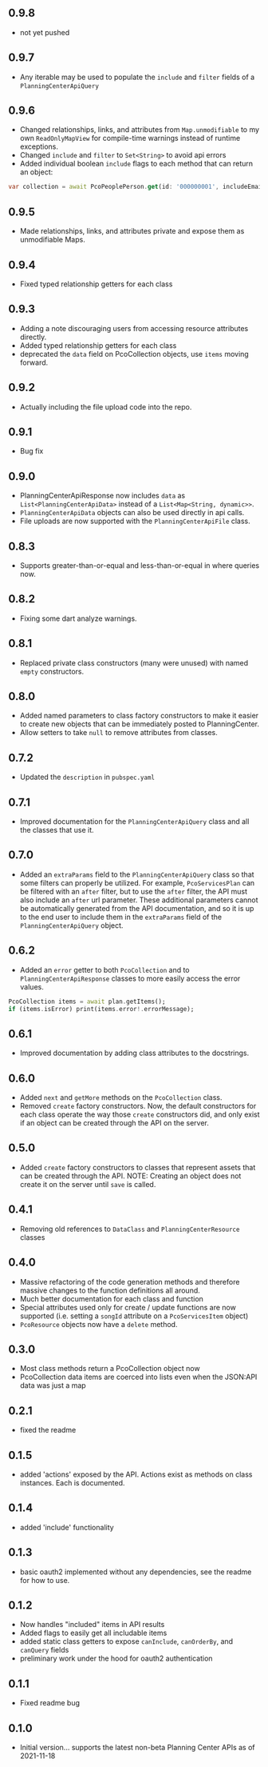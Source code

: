 ## 0.9.8

-   not yet pushed

## 0.9.7

-   Any iterable may be used to populate the `include` and `filter` fields of a `PlanningCenterApiQuery`

## 0.9.6

-   Changed relationships, links, and attributes from `Map.unmodifiable` to my own `ReadOnlyMapView` for compile-time warnings instead of runtime exceptions.
-   Changed `include` and `filter` to `Set<String>` to avoid api errors
-   Added individual boolean `include` flags to each method that can return an object:

```dart
var collection = await PcoPeoplePerson.get(id: '000000001', includeEmails: true);
```

## 0.9.5

-   Made relationships, links, and attributes private and expose them as unmodifiable Maps.

## 0.9.4

-   Fixed typed relationship getters for each class

## 0.9.3

-   Adding a note discouraging users from accessing resource attributes directly.
-   Added typed relationship getters for each class
-   deprecated the `data` field on PcoCollection objects, use `items` moving forward.

## 0.9.2

-   Actually including the file upload code into the repo.

## 0.9.1

-   Bug fix

## 0.9.0

-   PlanningCenterApiResponse now includes `data` as `List<PlanningCenterApiData>` instead of a `List<Map<String, dynamic>>`.
-   `PlanningCenterApiData` objects can also be used directly in api calls.
-   File uploads are now supported with the `PlanningCenterApiFile` class.

## 0.8.3

-   Supports greater-than-or-equal and less-than-or-equal in where queries now.

## 0.8.2

-   Fixing some dart analyze warnings.

## 0.8.1

-   Replaced private class constructors (many were unused) with named `empty` constructors.

## 0.8.0

-   Added named parameters to class factory constructors to make it easier to create new objects that can be immediately posted to PlanningCenter.
-   Allow setters to take `null` to remove attributes from classes.

## 0.7.2

-   Updated the `description` in `pubspec.yaml`

## 0.7.1

-   Improved documentation for the `PlanningCenterApiQuery` class and all the classes that use it.

## 0.7.0

-   Added an `extraParams` field to the `PlanningCenterApiQuery` class so that some filters can properly be utilized. For example, `PcoServicesPlan` can be filtered with an `after` filter, but to use the `after` filter, the API must also include an `after` url parameter. These additional parameters cannot be automatically generated from the API documentation, and so it is up to the end user to include them in the `extraParams` field of the `PlanningCenterApiQuery` object.

## 0.6.2

-   Added an `error` getter to both `PcoCollection` and to `PlanningCenterApiResponse` classes to more easily access the error values.

```dart
PcoCollection items = await plan.getItems();
if (items.isError) print(items.error!.errorMessage);
```

## 0.6.1

-   Improved documentation by adding class attributes to the docstrings.

## 0.6.0

-   Added `next` and `getMore` methods on the `PcoCollection` class.
-   Removed `create` factory constructors. Now, the default constructors for each class operate
    the way those `create` constructors did, and only exist if an object can be created through the API on the server.

## 0.5.0

-   Added `create` factory constructors to classes that represent assets that can be created
    through the API. NOTE: Creating an object does not create it on the server until `save` is called.

## 0.4.1

-   Removing old references to `DataClass` and `PlanningCenterResource` classes

## 0.4.0

-   Massive refactoring of the code generation methods and therefore massive changes to the function definitions all around.
-   Much better documentation for each class and function
-   Special attributes used only for create / update functions are now supported (i.e. setting a `songId` attribute on a `PcoServicesItem` object)
-   `PcoResource` objects now have a `delete` method.

## 0.3.0

-   Most class methods return a PcoCollection<T> object now
-   PcoCollection<T> data items are coerced into lists even when the JSON:API data was just a map

## 0.2.1

-   fixed the readme

## 0.1.5

-   added 'actions' exposed by the API. Actions exist as methods on class instances. Each is documented.

## 0.1.4

-   added 'include' functionality

## 0.1.3

-   basic oauth2 implemented without any dependencies, see the readme for how to use.

## 0.1.2

-   Now handles "included" items in API results
-   Added flags to easily get all includable items
-   added static class getters to expose `canInclude`, `canOrderBy`, and `canQuery` fields
-   preliminary work under the hood for oauth2 authentication

## 0.1.1

-   Fixed readme bug

## 0.1.0

-   Initial version... supports the latest non-beta Planning Center APIs as of 2021-11-18
